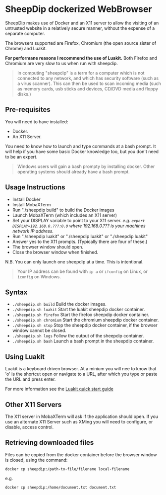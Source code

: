 # SheepDip dockerized WebBrowser

SheepDip makes use of Docker and an X11 server to allow the visiting of an untrusted website in a
relatively secure manner, without the expense of a separate computer.

The browsers supported are Firefox, Chromium (the open source sister of Chrome) and Luakit.

**For performane reasons I recommend the use of Luakit.**  Both Firefox and Chromium are very slow
to us when run with sheepdip.

> In computing "sheepdip" is a term for a computer which is not connected to any network, and which
> has security software (such as a virus scanner).  This can then be used to scan incoming media
> (such as memory cards, usb sticks and devices, CD/DVD media and floppy disks.)

## Pre-requisites

You will need to have installed:

- Docker.
- An X11 Server.  

You need to know how to launch and type commands at a bash prompt.  It will help if you have some
basic Docker knowledge too, but you don't need to be an expert.

> Windows users will gain a bash prompty by installing docker. Other operating systems should already
> have a bash prompt.

## Usage Instructions

- Install Docker
- Install MobaXTerm
- Run "./sheepdip build" to build the Docker images
- Launch MobaXTerm (which includes an X11 server)
- Set your DISPLAY variable to point to your X11 server. *e.g.
  `export DISPLAY=192.168.0.???:0.0` where 192.168.0.??? is your machines network IP address.*
- Run "./sheepdip luakit" or "./sheepdip luakit" or "./sheepdip luakit"
- Answer yes to the X11 prompts. (Typically there are four of these.)
- The browser window should open.
- Close the browser window when finished.

N.B. You can only launch one sheepdip at a time. This is intentional.

> Your IP address can be found with `ip a` or `ifconfig` on Linux, or `iconfig` on Windows.

## Syntax

- `./sheepdip.sh build` Build the docker images.
- `./sheepdip.sh luakit` Start the luakit sheepdip docker container.
- `./sheepdip.sh firefox` Start the firefox sheepdip docker container.
- `./sheepdip.sh chromium` Start the chromium sheepdip docker container.
- `./sheepdip.sh stop` Stop the sheepdip docker container, if the browser window cannot be closed.
- `./sheepdip.sh logs` Follow the output of the sheepdip container.
- `./sheepdip.sh bash` Launch a bash prompt in the sheepdip container.

## Using Luakit

Luakit is a keyboard driven browser.  At a minium you will nee to know that 'o' is the shortcut
open or navigate to a URL, after which you type or paste the URL and press enter.

For more information see the [Luakit quick start guide](https://luakit.github.io/docs/pages/03-quick-start-guide.html)

## Other X11 Servers

The X11 server in MobaXTerm will ask if the application should open.  If you use an alternate X11 Server
such as XMing you will need to configure, or disable, access control.

## Retrieving downloaded files

Files can be copied from the docker container before the browser window is closed, using the command:

`docker cp sheepdip:/path-to-file/filename local-filename`

e.g.

`docker cp sheepdip:/home/document.txt document.txt`
